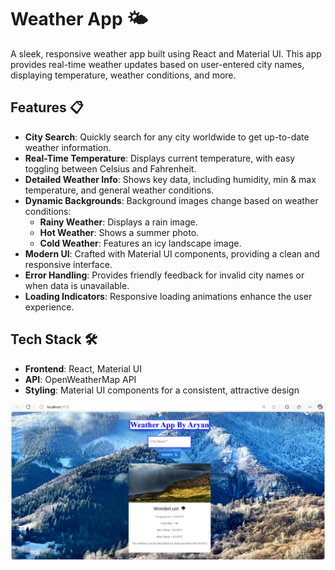 # Weather App 🌤️

A sleek, responsive weather app built using React and Material UI. This app provides real-time weather updates based on user-entered city names, displaying temperature, weather conditions, and more.

## Features 📋

- **City Search**: Quickly search for any city worldwide to get up-to-date weather information.
- **Real-Time Temperature**: Displays current temperature, with easy toggling between Celsius and Fahrenheit.
- **Detailed Weather Info**: Shows key data, including humidity, min & max temperature, and general weather conditions.
- **Dynamic Backgrounds**: Background images change based on weather conditions:
  - **Rainy Weather**: Displays a rain image.
  - **Hot Weather**: Shows a summer photo.
  - **Cold Weather**: Features an icy landscape image.
- **Modern UI**: Crafted with Material UI components, providing a clean and responsive interface.
- **Error Handling**: Provides friendly feedback for invalid city names or when data is unavailable.
- **Loading Indicators**: Responsive loading animations enhance the user experience.

## Tech Stack 🛠️

- **Frontend**: React, Material UI
- **API**: OpenWeatherMap API
- **Styling**: Material UI components for a consistent, attractive design

![Weather App Screenshot](./WeatherAppScreenShot.png)
